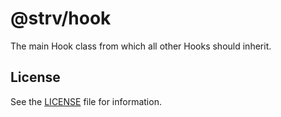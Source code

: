 # @strv/hook

The main Hook class from which all other Hooks should inherit.

## License

See the [LICENSE](LICENSE) file for information.
